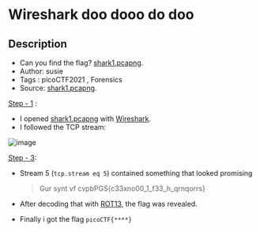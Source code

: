 # Wireshark doo dooo do doo

## Description
- Can you find the flag? [shark1.pcapng](./shark1.pcapng).
- Author: susie
- Tags  : picoCTF2021 , Forensics
- Source: [shark1.pcapng](./shark1.pcapng).

<ins>Step - 1</ins> :
- I opened [shark1.pcapng](./shark1.pcapng) with [Wireshark](https://www.wireshark.org/).
- I followed the TCP stream:

![image](https://user-images.githubusercontent.com/76644058/204103255-52607aa9-a21a-49c5-8921-e9303c32e19d.png)

<ins>Step - 3</ins>:
- Stream 5 (`tcp.stream eq 5`) contained something that looked promising
  > Gur synt vf cvpbPGS{c33xno00_1_f33_h_qrnqorrs}
- After decoding that with [ROT13](https://rot13.com/), the flag was revealed.

- Finally i got the flag `picoCTF{****}`


